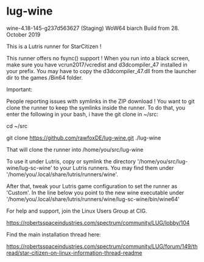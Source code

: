 # lug-wine

wine-4.18-145-g237d563627 (Staging)
WoW64 biarch Build from 28. October 2019

This is a Lutris runner for StarCitizen !

This runner offers no fsync() support !
When you run into a black screen, make sure you have vcrun2017/vcredist and d3dcompiler_47 installed in your prefix.
You may have to copy the d3dcompiler_47.dll from the launcher dir to the games /Bin64 folder.

Important:

People reporting issues with symlinks in the ZIP download ! You want to git clone the runner to keep the symlinks inside the runner. To do that, you enter the following in your bash, i have the git clone in ~/src:

cd ~/src

git clone https://github.com/rawfoxDE/lug-wine.git ./lug-wine

That will clone the runner into /home/you/src/lug-wine

To use it under Lutris, copy or symlink the directory '/home/you/src/lug-wine/lug-sc-wine' to your Lutris runners. 
You may find them under '/home/you/.local/share/lutris/runners/wine'.

After that, tweak your Lutris game configuration to set the runner as 'Custom'. 
In the line below you point to the new wine executable under '/home/you/.local/share/lutris/runners/wine/lug-sc-wine/bin/wine64'

For help and support, join the Linux Users Group at CIG. 

https://robertsspaceindustries.com/spectrum/community/LUG/lobby/104

Find the main installation thread here:

https://robertsspaceindustries.com/spectrum/community/LUG/forum/149/thread/star-citizen-on-linux-information-thread-readme
